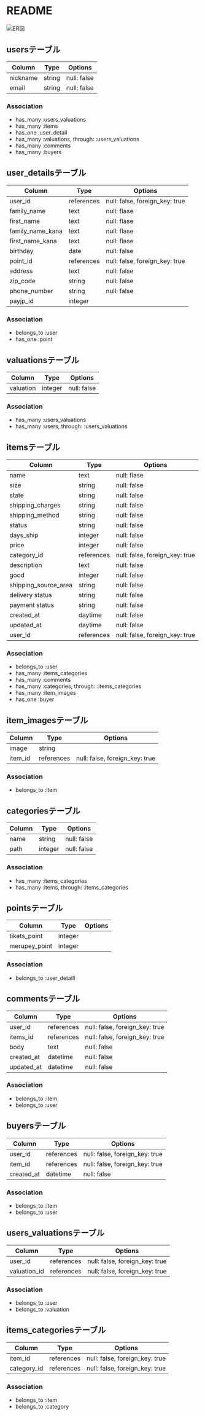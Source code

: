 # README

![ER図](https://i.gyazo.com/68f46ef8c550154cc98cb37f0953711f.png)

## usersテーブル
|Column|Type|Options|
|------|----|-------|
|nickname|string|null: false|
|email|string|null: false|
### Association
- has_many :users_valuations
- has_many :items
- has_one :user_detail
- has_many :valuations, through: :users_valuations
- has_many :comments
- has_many :buyers

## user_detailsテーブル
|Column|Type|Options|
|------|----|-------|
|user_id|references|null: false, foreign_key: true|
|family_name|text|null: flase|
|first_name|text|null: flase|
|family_name_kana|text|null: flase|
|first_name_kana|text|null: flase|
|birthday|date|null: false|
|point_id|references|null: false, foreign_key: true|
|address|text|null: false|
|zip_code|string|null: false|
|phone_number|string|null: false|
|payjp_id|integer|
### Association
- belongs_to :user
- has_one :point

## valuationsテーブル
|Column|Type|Options|
|------|----|-------|
|valuation|integer|null: false|
### Association
- has_many :users_valuations
- has_many :users, through: :users_valuations

## itemsテーブル
|Column|Type|Options|
|------|----|-------|
|name|text|null: flase|
|size|string|null: false|
|state|string|null: false|
|shipping_charges|string|null: false|
|shipping_method|string|null: false|
|status|string|null: false|
|days_ship|integer|null: false|
|price|integer|null: false|
|category_id|references|null: false, foreign_key: true|
|description|text|null: false|
|good|integer|null: false|
|shipping_source_area|string|null: false|
|delivery status|string|null: false|
|payment status|string|null: false|
|created_at|daytime|null: false|
|updated_at|daytime|null: false|
|user_id|references|null: false, foreign_key: true|
### Association
- belongs_to :user
- has_many :items_categories
- has_many :comments
- has_many :categories, through: :items_categories
- has_many :item_images
- has_one :buyer

## item_imagesテーブル
|Column|Type|Options|
|------|----|-------|
|image|string
|item_id|references|null: false, foreign_key: true|
### Association
- belongs_to :item

## categoriesテーブル
|Column|Type|Options|
|------|----|-------|
|name|string|null: false|
|path|integer|null: false|
### Association
- has_many :items_categories
- has_many :items, through: :items_categories

## pointsテーブル
|Column|Type|Options|
|------|----|-------|
|tikets_point|integer
|merupey_point|integer
### Association
- belongs_to :user_detaill

## commentsテーブル
|Column|Type|Options|
|------|----|-------|
|user_id|references|null: false, foreign_key: true|
|items_id|references|null: false, foreign_key: true|
|body|text|null: false|
|created_at|datetime|null: false|
|updated_at|datetime|null: false|
### Association
- belongs_to :item
- belongs_to :user

## buyersテーブル
|Column|Type|Options|
|------|----|-------|
|user_id|references|null: false, foreign_key: true|
|item_id|references|null: false, foreign_key: true|
|created_at|datetime|null: false|

### Association
- belongs_to :item
- belongs_to :user

## users_valuationsテーブル
|Column|Type|Options|
|------|----|-------|
|user_id|references|null: false, foreign_key: true|
|valuation_id|references|null: false, foreign_key: true|
### Association
- belongs_to :user
- belongs_to :valuation

## items_categoriesテーブル
|Column|Type|Options|
|------|----|-------|
|item_id|references|null: false, foreign_key: true|
|category_id|references|null: false, foreign_key: true|

### Association
- belongs_to :item
- belongs_to :category